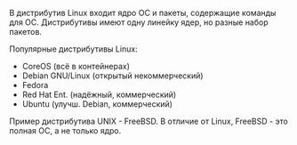 В дистрибутив Linux входит ядро ОС и пакеты, содержащие команды для ОС.
Дистрибутивы имеют одну линейку ядер, но разные набор пакетов.

Популярные дистрибутивы Linux:
 - CoreOS (всё в контейнерах)
 - Debian GNU/Linux (открытый некоммерческий)
 - Fedora
 - Red Hat Ent. (надёжный, коммерческий)
 - Ubuntu (улучш. Debian, коммерческий)

Пример дистрибутива UNIX - FreeBSD. В отличие от Linux, FreeBSD - это полная ОС, а не только ядро.